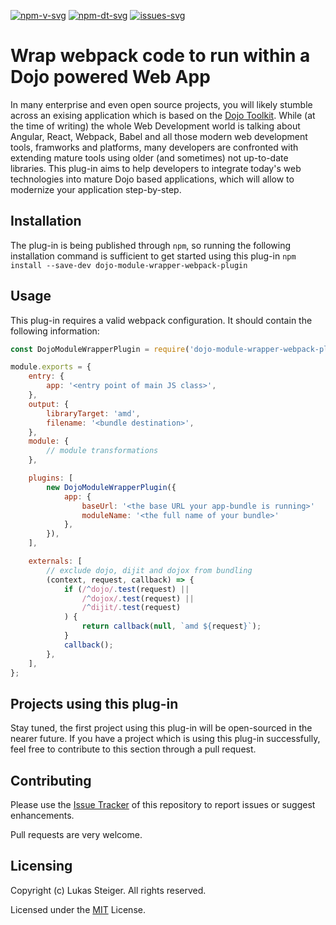 [![npm-v-svg][npm-v-svg]][npm-url]
[![npm-dt-svg][npm-dt-svg]][npm-url]
[![issues-svg][issues-svg]][issues-url]

# Wrap webpack code to run within a Dojo powered Web App
In many enterprise and even open source projects, you will likely stumble across an exising application which is based on the [Dojo Toolkit](http://dojotoolkit.org/). While (at the time of writing) the whole Web Development world is talking about Angular, React, Webpack, Babel and all those modern web development tools, framworks and platforms, many developers are confronted with extending mature tools using older (and sometimes) not up-to-date libraries. 
This plug-in aims to help developers to integrate today's web technologies into mature Dojo based applications, which will allow to modernize your application step-by-step.

## Installation
The plug-in is being published through `npm`, so running the following installation command is sufficient to get started using this plug-in
`npm install --save-dev dojo-module-wrapper-webpack-plugin`

## Usage
This plug-in requires a valid webpack configuration. It should contain the following information:
```javascript
const DojoModuleWrapperPlugin = require('dojo-module-wrapper-webpack-plugin');

module.exports = {
    entry: {
        app: '<entry point of main JS class>',
    },
    output: {
        libraryTarget: 'amd',
        filename: '<bundle destination>',
    },
    module: {
        // module transformations
    },

    plugins: [
        new DojoModuleWrapperPlugin({
            app: {
                baseUrl: '<the base URL your app-bundle is running>'
                moduleName: '<the full name of your bundle>'
            },
        }),
    ],

    externals: [
        // exclude dojo, dijit and dojox from bundling
        (context, request, callback) => {
            if (/^dojo/.test(request) ||
                /^dojox/.test(request) ||
                /^dijit/.test(request)
            ) {
                return callback(null, `amd ${request}`);
            }
            callback();
        },
    ],
};
```

## Projects using this plug-in
Stay tuned, the first project using this plug-in will be open-sourced in the nearer future. If you have a project which is using this plug-in successfully, feel free to contribute to this section through a pull request.

## Contributing
Please use the [Issue Tracker](https://github.com/innerjoin/dojo-module-wrapper-webpack-plugin/issues) of this repository to report issues or suggest enhancements. 

Pull requests are very welcome.

## Licensing
Copyright (c) Lukas Steiger. All rights reserved.

Licensed under the [MIT](https://github.com/innerjoin/dojo-module-wrapper-webpack-plugin/blob/master/LICENSE) License.

[npm-dt-svg]: https://img.shields.io/npm/dt/dojo-module-wrapper-webpack-plugin.svg
[npm-v-svg]: https://img.shields.io/npm/v/dojo-module-wrapper-webpack-plugin.svg
[npm-url]: https://www.npmjs.com/package/dojo-module-wrapper-webpack-plugin
[issues-svg]: https://img.shields.io/github/issues/innerjoin/dojo-module-wrapper-webpack-plugin.svg
[issues-url]: https://github.com/innerjoin/dojo-module-wrapper-webpack-plugin/issues

